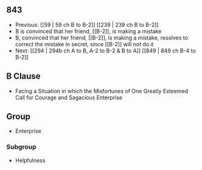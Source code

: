 ## 843
- Previous: [[59 | 59 ch B to B-2]] [[239 | 239 ch B to B-2]] 
- B is convinced that her friend, [[B-2]], is making a mistake
- B, convinced that her friend, [[B-2]], is making a mistake, resolves to correct the mistake in secret, since [[B-2]] will not do it
- Next: [[294 | 294b ch A to B, A-2 to B-2 &amp; B to A]] [[849 | 849 ch B-4 to B-2]] 

## B Clause
- Facing a Situation in which the Misfortunes of One Greatly Esteemed Call for Courage and Sagacious Enterprise

## Group
- Enterprise

### Subgroup
- Helpfulness

